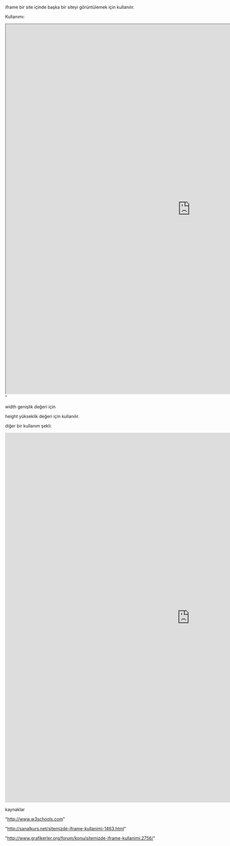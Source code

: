 iframe bir site içinde başka bir siteyi görüntülemek için kullanılır.

Kullanımı:


<iframe src="http://www.w3schools.com" width="1200" height="1200"></iframe>"

width genişlik değeri için

height yükseklik değeri için kullanılır.

diğer bir kullanım şekli:

<iframe name="oguzhansBlog" width= "1200" height= "1200" src="http://oguzhantasci.me" scrolling="yes" frameborder="0"></iframe>

<a href="www.oguzhantasci.me" target="oguzhansBlog"></a>


kaynaklar

"http://www.w3schools.com"

"http://sanalkurs.net/sitemizde-iframe-kullanimi-1463.html"

"http://www.grafikerler.org/forum/konu/sitemizde-iframe-kullanimi.2756/"

